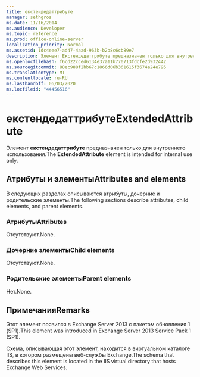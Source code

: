```yaml
---
title: екстендедаттрибуте
manager: sethgros
ms.date: 11/16/2014
ms.audience: Developer
ms.topic: reference
ms.prod: office-online-server
localization_priority: Normal
ms.assetid: 1dc4eee7-ad47-4aad-963b-b2b8c6cb89e7
description: Элемент Екстендедаттрибуте предназначен только для внутреннего использования.
ms.openlocfilehash: f6cd22cced6134e37a11b770713fdcfe2d932442
ms.sourcegitcommit: 88ec988f2bb67c1866d06b361615f3674a24e795
ms.translationtype: MT
ms.contentlocale: ru-RU
ms.lasthandoff: 06/03/2020
ms.locfileid: "44456516"
---
```

# <a name="extendedattribute"></a><span data-ttu-id="5cfcb-103">екстендедаттрибуте</span><span class="sxs-lookup"><span data-stu-id="5cfcb-103">ExtendedAttribute</span></span>

<span data-ttu-id="5cfcb-104">Элемент **екстендедаттрибуте** предназначен только для внутреннего использования.</span><span class="sxs-lookup"><span data-stu-id="5cfcb-104">The **ExtendedAttribute** element is intended for internal use only.</span></span> 

## <a name="attributes-and-elements"></a><span data-ttu-id="5cfcb-105">Атрибуты и элементы</span><span class="sxs-lookup"><span data-stu-id="5cfcb-105">Attributes and elements</span></span>

<span data-ttu-id="5cfcb-106">В следующих разделах описываются атрибуты, дочерние и родительские элементы.</span><span class="sxs-lookup"><span data-stu-id="5cfcb-106">The following sections describe attributes, child elements, and parent elements.</span></span>
  
### <a name="attributes"></a><span data-ttu-id="5cfcb-107">Атрибуты</span><span class="sxs-lookup"><span data-stu-id="5cfcb-107">Attributes</span></span>

<span data-ttu-id="5cfcb-108">Отсутствуют.</span><span class="sxs-lookup"><span data-stu-id="5cfcb-108">None.</span></span>
  
### <a name="child-elements"></a><span data-ttu-id="5cfcb-109">Дочерние элементы</span><span class="sxs-lookup"><span data-stu-id="5cfcb-109">Child elements</span></span>

<span data-ttu-id="5cfcb-110">Отсутствуют.</span><span class="sxs-lookup"><span data-stu-id="5cfcb-110">None.</span></span>
  
### <a name="parent-elements"></a><span data-ttu-id="5cfcb-111">Родительские элементы</span><span class="sxs-lookup"><span data-stu-id="5cfcb-111">Parent elements</span></span>

<span data-ttu-id="5cfcb-112">Нет.</span><span class="sxs-lookup"><span data-stu-id="5cfcb-112">None.</span></span>
  
## <a name="remarks"></a><span data-ttu-id="5cfcb-113">Примечания</span><span class="sxs-lookup"><span data-stu-id="5cfcb-113">Remarks</span></span>

<span data-ttu-id="5cfcb-114">Этот элемент появился в Exchange Server 2013 с пакетом обновления 1 (SP1).</span><span class="sxs-lookup"><span data-stu-id="5cfcb-114">This element was introduced in Exchange Server 2013 Service Pack 1 (SP1).</span></span>
  
<span data-ttu-id="5cfcb-115">Схема, описывающая этот элемент, находится в виртуальном каталоге IIS, в котором размещены веб-службы Exchange.</span><span class="sxs-lookup"><span data-stu-id="5cfcb-115">The schema that describes this element is located in the IIS virtual directory that hosts Exchange Web Services.</span></span>
  

